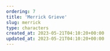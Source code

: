 ```yaml
---
ordering: 7
title: 'Merrick Grieve'
slug: merrick
type: characters
created_at: 2023-05-21T04:10:20+00:00
updated_at: 2023-05-21T04:10:20+00:00
---
```


